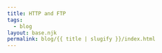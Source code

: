 ```yaml
---
title: HTTP and FTP
tags:
  - blog
layout: base.njk
permalink: blog/{{ title | slugify }}/index.html
---
```

